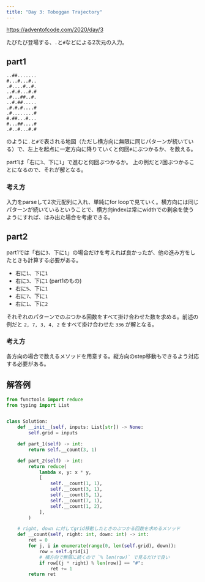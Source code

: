 ```yaml
---
title: "Day 3: Toboggan Trajectory"
---
```


https://adventofcode.com/2020/day/3

たびたび登場する、`.`と`#`などによる2次元の入力。


## part1

```
..##.......
#...#...#..
.#....#..#.
..#.#...#.#
.#...##..#.
..#.##.....
.#.#.#....#
.#........#
#.##...#...
#...##....#
.#..#...#.#
```

のように`.`と`#`で表される地図（ただし横方向に無限に同じパターンが続いている）で、左上を起点に一定方向に降りていくと何回`#`にぶつかるか、を数える。

part1は「右に`3`、下に`1`」で進むと何回ぶつかるか。
上の例だと`7`回ぶつかることになるので、それが解となる。


### 考え方

入力をparseして2次元配列に入れ、単純にfor loopで見ていく。横方向には同じパターンが続いているということで、横方向indexは常にwidthでの剰余を使うようにすれば、はみ出た場合を考慮できる。


## part2

part1では「右に`3`、下に`1`」の場合だけを考えれば良かったが、他の進み方をしたときも計算する必要がある。

- 右に`1`、下に`1`
- 右に`3`、下に`1` (part1のもの)
- 右に`5`、下に`1`
- 右に`7`、下に`1`
- 右に`1`、下に`2`

それぞれのパターンでのぶつかる回数をすべて掛け合わせた数を求める。前述の例だと `2, 7, 3, 4, 2` をすべて掛け合わせた `336` が解となる。


### 考え方

各方向の場合で数えるメソッドを用意する。縦方向のstep移動もできるよう対応する必要がある。


## 解答例

```python
from functools import reduce
from typing import List


class Solution:
    def __init__(self, inputs: List[str]) -> None:
        self.grid = inputs

    def part_1(self) -> int:
        return self.__count(3, 1)

    def part_2(self) -> int:
        return reduce(
            lambda x, y: x * y,
            [
                self.__count(1, 1),
                self.__count(3, 1),
                self.__count(5, 1),
                self.__count(7, 1),
                self.__count(1, 2),
            ],
        )

    # right, down に対してgrid移動したときのぶつかる回数を求めるメソッド
    def __count(self, right: int, down: int) -> int:
        ret = 0
        for j, i in enumerate(range(0, len(self.grid), down)):
            row = self.grid[i]
            # 横方向で無限に続くので `% len(row)` で見るだけで良い
            if row[(j * right) % len(row)] == "#":
                ret += 1
        return ret
```
